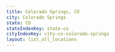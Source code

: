 ```yaml
---
title: Colorado Springs, CO
city: Colorado Springs
state: CO
stateIndexKey: state-co
cityIndexKey: city-co-colorado-springs
layout: list_all_locations
---
```

